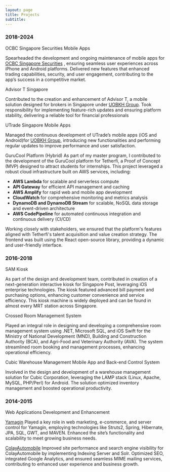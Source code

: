 ```yaml
---
layout: page
title: Projects
subtitle:
---
```


<html lang="en">
<head>
    <meta charset="UTF-8">
    <meta name="viewport" content="width=device-width, initial-scale=1.0">
    <title>Project Highlights</title>
    <link rel="stylesheet" href="styles.css">
</head>
<body>
    <div class="container">
        <p>
        <h3>2018-2024</h3>
OCBC Singapore Securities Mobile Apps 
<p>
Spearheaded the development and ongoing maintenance of mobile apps for 
<a href="https://www.iocbc.com/">OCBC Singapore Securities</a>
, ensuring seamless user experiences across iPhone and Android platforms.
Delivered new features that enhanced trading capabilities, security, and user engagement, contributing to the app’s success in a competitive market.</p>
</p>
<p>Advisor T Singapore </p>
<p>
Contributed to the creation and enhancement of Advisor T, a mobile solution designed for brokers in Singapore under <a href="https://www.uobkayhian.com/"> UOBKH Group</a>. Took responsibility for implementing feature-rich updates and ensuring platform stability, delivering a reliable tool for financial professionals
</p>
<p>
UTrade Singapore Mobile Apps
</p>
<p>
Managed the continuous development of UTrade’s mobile apps (iOS and Android)for <a href="https://www.uobkayhian.com/"> UOBKH Group</a>, introducing new functionalities and performing regular updates to improve performance and user satisfaction.
</p>
<p>GuruCool Platform (Hybrid)
As part of my master program, I contributed to the development of the GuruCool platform for Tetherfi, a Proof of Concept (MVP) designed to attract students for internships. This project leveraged a robust cloud infrastructure built on AWS services, including:
<ul>
  <li><b>AWS Lambda</b> for scalable and serverless compute</li>
  <li><b>API Gateway</b> for efficient API management and caching</li>
  <li><b>AWS Amplify</b> for rapid web and mobile app development</li>
  <li><b>CloudWatch</b> for comprehensive monitoring and metrics analysis</li>
  <li><b>DynamoDB and DynamoDB Stream</b> for scalable, NoSQL data storage and event-driven architecture</li>
  <li><b>AWS CodePipeline</b> for automated continuous integration and continuous delivery (CI/CD)</li>
</ul>
Working closely with stakeholders, we ensured that the platform's features aligned with Tetherfi's talent acquisition and value creation strategy. The frontend was built using the React open-source library, providing a dynamic and user-friendly interface.</p>
<p><h3>2016-2018</h3>
<p>SAM Kiosk </p>
As part of the design and development team, contributed in creation of a next-generation interactive kiosk for Singapore Post, leveraging iOS enterprise technologies. The kiosk featured advanced bill payment and purchasing options, enhancing customer convenience and service efficiency. This kiosk machine is widely deployed and can be found in almost every MRT station across Singapore.</p>
<p>Crossed Room Management System</p>
<p>
Played an integral role in designing and developing a comprehensive room management system using .NET, Microsoft SQL, and iOS Swift for the Ministry of National Development (MND), Building and Construction Authority (BCA), and Agri-Food and Veterinary Authority (AVA). The system streamlined room booking and management processes, enhancing operational efficiency.
</p>
<p>Cubic Warehouse Management Mobile App and Back-end Control System</p>
<p>
Involved in the design and development of a warehouse management solution for Cubic Corporation, leveraging the LAMP stack (Linux, Apache, MySQL, PHP/Perl) for Android. The solution optimized inventory management and boosted operational productivity.
</p>
<p>
<h3>2014-2015</h3>
<p>Web Applications Development and Enhancement</p>
<!-- <p>
Enhanced web applications by introducing new features, resolving issues, and optimizing performance. Focused on integrating SEO best practices, Google Analytics, and performance analysis tools to improve user engagement and site metrics.
</p> -->
<p>
<a href="https://www.yamagin.net/">Yamagin</a>
Played a key role in web marketing, e-commerce, and server control for Yamagin, employing technologies like Struts2, Spring, Hibernate, JPA, SQL, GWT, and MAVEN. Enhanced the site’s functionality and scalability to meet growing business needs.
</p>
<p>
<a href="https://www.colayhills.com/en/">ColayAutomobile</a>
Improved site performance and search engine visibility for ColayAutomobile by implementing Indexing Server and Solr. Optimized SEO, integrated Google Analytics, and ensured seamless MIME mailing services, contributing to enhanced user experience and business growth.
<p>
</p>
    </div>

</body>
</html>

<!-- body {
    margin: 0;
    padding: 0;
    font-family: 'Arial', sans-serif;
    background-color: #f5f5f5;
    display: flex;
    justify-content: center;
    align-items: center;
    height: 100vh;
    <p>Coming Soon ~ I'm currently working on some exciting projects. Check back soon to see what I've been up to!</p>
} -->
